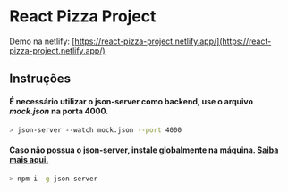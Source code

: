 # React Pizza Project

Demo na netlify: [https://react-pizza-project.netlify.app/](https://react-pizza-project.netlify.app/)

## Instruções

#### É necessário utilizar o json-server como backend, use o arquivo *mock.json* na porta 4000.

```bash
> json-server --watch mock.json --port 4000
```

#### Caso não possua o json-server, instale globalmente na máquina. [Saiba mais aqui.](https://www.npmjs.com/package/json-server)

```bash
> npm i -g json-server
```
